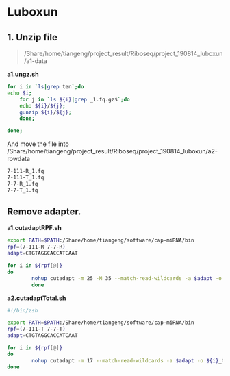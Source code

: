 # Luboxun

## 1. Unzip file

> /Share/home/tiangeng/project_result/Riboseq/project_190814_luboxun/a1-data

**a1.ungz.sh**
```sh
for i in `ls|grep ten`;do
echo $i;
    for j in `ls ${i}|grep _1.fq.gz$`;do
    echo ${i}/${j};
    gunzip ${i}/${j};
    done;

done;
```

And move the file into 
/Share/home/tiangeng/project_result/Riboseq/project_190814_luboxun/a2-rowdata
```sh
7-111-R_1.fq  
7-111-T_1.fq  
7-7-R_1.fq  
7-7-T_1.fq
```
## Remove adapter.
**a1.cutadaptRPF.sh**
```sh
export PATH=$PATH:/Share/home/tiangeng/software/cap-miRNA/bin
rpf=(7-111-R 7-7-R)
adapt=CTGTAGGCACCATCAAT

for i in ${rpf[@]}
do
        nohup cutadapt -m 25 -M 35 --match-read-wildcards -a $adapt -o ${i}_trimmed.fastq ../a2-rawdata/${i}_1.fq > ${i}_trimmed.log 2>&1 &
        done
```
**a2.cutadaptTotal.sh**
```sh
#!/bin/zsh

export PATH=$PATH:/Share/home/tiangeng/software/cap-miRNA/bin
rpf=(7-111-T 7-7-T)
adapt=CTGTAGGCACCATCAAT

for i in ${rpf[@]}
do
        nohup cutadapt -m 17 --match-read-wildcards -a $adapt -o ${i}_trimmed.fastq ../a2-rawdata/${i}_1.fq > ${i}_trimmed.log 2>&1 &
done
```


